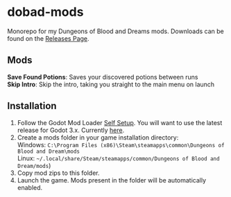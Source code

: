 # dobad-mods

Monorepo for my Dungeons of Blood and Dreams mods. Downloads can be found on
the [Releases Page](https://github.com/ppebb/dobad-mods/releases/latest).

## Mods
**Save Found Potions**: Saves your discovered potions between runs  
**Skip Intro**: Skip the intro, taking you straight to the main menu on launch

## Installation

1. Follow the Godot Mod Loader [Self
   Setup](https://wiki.godotmodding.com/guides/integration/mod_loader_self_setup/).
   You will want to use the latest release for Godot 3.x. Currently
   [here](https://github.com/GodotModding/godot-mod-loader/releases/download/v6.3.0/godot-mod-loader_v6.3.0_self-setup.zip).
2. Create a mods folder in your game installation directory:  
   Windows: `C:\Program Files (x86)\Steam\steamapps\common\Dungeons of Blood and Dream\mods`  
   Linux: `~/.local/share/Steam/steamapps/common/Dungeons of Blood and Dream/mods`)  
3. Copy mod zips to this folder.
4. Launch the game. Mods present in the folder will be automatically enabled.
